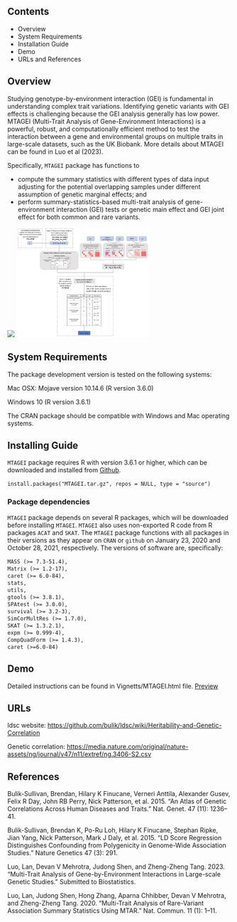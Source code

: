 Contents
--------

-   Overview
-   System Requirements
-   Installation Guide
-   Demo
-   URLs and References

Overview
--------

Studying genotype-by-environment interaction (GEI) is fundamental in
understanding complex trait variations. Identifying genetic variants
with GEI effects is challenging because the GEI analysis generally has
low power. MTAGEI (Multi-Trait Analysis of Gene-Environment Interactions) is a powerful, robust, and computationally efficient method
to test the interaction between a gene and environmental groups on
multiple traits in large-scale datasets, such as the UK Biobank. More
details about MTAGEI can be found in Luo et al (2023).

Specifically, `MTAGEI` package has functions to

-   compute the summary statistics with different types of data input
    adjusting for the potential overlapping samples under different
    assumption of genetic marginal effects; and
-   perform summary-statistics-based multi-trait analysis of
    gene-environment interaction (GEI) tests or genetic main effect and
    GEI joint effect for both common and rare variants.

![](%22workflow.png%22) <img
  src="workflow.png"
  alt="Fig 1"
  title="An overview of MTAGEI workflow. Light blue rectangle represents necessary input. Dark blue rectangle denotes the final output of MTAGEI function. Gray rectangle denotes the intermediate parameters."
  style="display: inline-block; margin: 0 auto; max-width: 300px">

System Requirements
-------------------

The package development version is tested on the following systems:

Mac OSX: Mojave version 10.14.6 (R version 3.6.0)

Windows 10 (R version 3.6.1)

The CRAN package should be compatible with Windows and Mac operating
systems.

Installing Guide
----------------

`MTAGEI` package requires R with version 3.6.1 or higher, which can be
downloaded and installed from [Github](https://github.com/lan/MTAGEI).

    install.packages("MTAGEI.tar.gz", repos = NULL, type = "source")

### Package dependencies

`MTAGEI` package depends on several R packages, which will be
downloaded before installing `MTAGEI`. `MTAGEI` also uses non-exported
R code from R packages `ACAT` and `SKAT`. The `MTAGEI` package
functions with all packages in their versions as they appear on `CRAN`
or `github` on January 23, 2020 and October 28, 2021, respectively. The
versions of software are, specifically:

    MASS (>= 7.3-51.4),
    Matrix (>= 1.2-17),
    caret (>= 6.0-84),
    stats,
    utils,
    gtools (>= 3.8.1),
    SPAtest (>= 3.0.0),
    survival (>= 3.2-3),
    SimCorMultRes (>= 1.7.0),
    SKAT (>= 1.3.2.1),
    expm (>= 0.999-4),
    CompQuadForm (>= 1.4.3),
    caret (>=6.0-84)

Demo
----

Detailed instructions can be found in Vignetts/MTAGEI.html file. [Preview](https://htmlpreview.github.io/?)

URLs
----

ldsc website:
<a href="https://github.com/bulik/ldsc/wiki/Heritability-and-Genetic-Correlation" class="uri">https://github.com/bulik/ldsc/wiki/Heritability-and-Genetic-Correlation</a>

Genetic correlation:
<a href="https://media.nature.com/original/nature-assets/ng/journal/v47/n11/extref/ng.3406-S2.csv" class="uri">https://media.nature.com/original/nature-assets/ng/journal/v47/n11/extref/ng.3406-S2.csv</a>

References
----------

Bulik-Sullivan, Brendan, Hilary K Finucane, Verneri Anttila, Alexander
Gusev, Felix R Day, John RB Perry, Nick Patterson, et al. 2015. “An
Atlas of Genetic Correlations Across Human Diseases and Traits.” Nat.
Genet. 47 (11): 1236–41.

Bulik-Sullivan, Brendan K, Po-Ru Loh, Hilary K Finucane, Stephan Ripke,
Jian Yang, Nick Patterson, Mark J Daly, et al. 2015. “LD Score
Regression Distinguishes Confounding from Polygenicity in Genome-Wide
Association Studies.” Nature Genetics 47 (3): 291.

Luo, Lan, Devan V Mehrotra, Judong Shen, and Zheng-Zheng Tang. 2023.
“Multi-Trait Analysis of Gene-by-Environment Interactions in Large-scale Genetic Studies.” Submitted to Biostatistics.

Luo, Lan, Judong Shen, Hong Zhang, Aparna Chhibber, Devan V Mehrotra,
and Zheng-Zheng Tang. 2020. “Multi-Trait Analysis of Rare-Variant
Association Summary Statistics Using MTAR.” Nat. Commun. 11 (1): 1–11.
